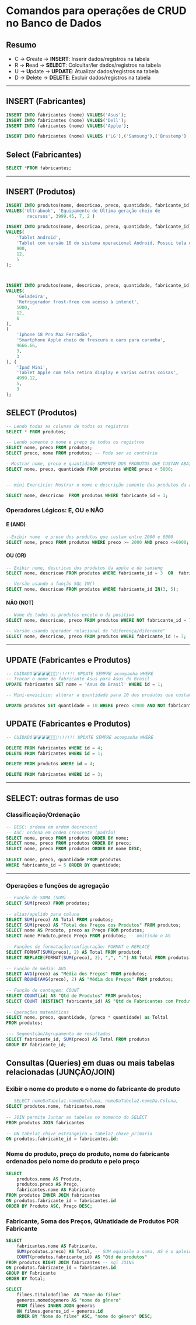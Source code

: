 # Comandos para operações de CRUD no Banco de Dados

## Resumo 

- C -> **C**reate -> **INSERT**: Inserir dados/registros na tabela
- R -> **R**ead   -> **SELECT**: Colcultar/ler dados/registros na tabela
- U -> **U**pdate -> **UPDATE**: Atualizar dados/registros na tabela
- D -> **D**elete -> **DELETE**: Excluir dados/registros na tabela 

---

## INSERT (Fabricantes)

```sql
INSERT INTO fabricantes (nome) VALUES('Asus');
INSERT INTO fabricantes (nome) VALUES('Dell');
INSERT INTO fabricantes (nome) VALUES('Apple');

INSERT INTO fabricantes (nome) VALUES ('LG'),('Samsung'),('Brastemp')
```

## Select (Fabricantes)

```sql
SELECT *FROM fabricantes;
```

---

## INSERT (Produtos)

```sql
INSERT INTO produtos(nome, descricao, preco, quantidade, fabricante_id)
VALUES('Ultrabook', 'Equipamento de Última geração cheio de 
        recursos', 3999.45, 7, 2 )

INSERT INTO produtos(nome, descricao, preco, quantidade, fabricante_id)
VALUES(
    'Tablet Android',
    'Tablet com versão 16 do sistema operacional Android, Possui tela de 10 polegadas e armazenamento de 128 GB.',
    900, 
    12, 
    5
);



INSERT INTO produtos(nome, descricao, preco, quantidade, fabricante_id)
VALUES(
    'Geladeira',
    'Refrigerador frost-free com acesso à intenet',
    5000,
    12,
    6
), 
(
    'Iphone 18 Pro Max Ferradão',
    'Smartphone Apple cheio de frescura e caro para caramba',
    9666.66,
    3,
    3
), (
    'Ipad Mini',
    'Tablet Apple com tela retina display e varias outras coisas',
    4999.12,
    5,
    3
);
```


## SELECT (Produtos)

```sql
-- Lendo todas as colunas de todos os registros 
SELECT * FROM produtos;

-- Lendo somente o nome e preço de todos os registros
SELECT nome, preco FROM produtos; 
SELECT preco, nome FROM produtos; -- Pode ser ao contrário

--Mostrar nome, preco e quantidade SOMENTE DOS PRODUTOS QUE CUSTAM ABAIXO DE 5000
SELECT nome, preco, quantidade FROM produtos WHERE preco < 5000;


-- mini Exercicío: Mostrar o nome e descrição somente dos produtos da apple

SELECT nome, descricao  FROM produtos WHERE fabricante_id = 3;
```

### Operadores Lógicos: E, OU e NÃO 

#### E (AND)

```sql
--Exibir nome  e preco dos produtos que custam entre 2000 e 6000
SELECT nome, preco FROM produtos WHERE preco >= 2000 AND preco <=6000;
```

#### OU (OR)

```sql
-- Exibir nome, descricao dos produtos da apple e da samsung
SELECT nome, descricao FROM produtos WHERE fabricante_id = 3  OR  fabricante_id = 5;

-- Versão usando a função SQL IN()
SELECT nome, descricao FROM produtos WHERE fabricante_id IN(3, 5);
```

#### NÃO (NOT)

```sql
-- Nome de todos os produtos exceto o da positivo
SELECT nome, descricao, preco FROM produtos WHERE NOT fabricante_id = 7;

-- Versão usando operador relacional de "diferença/diferente"
SELECT nome, descricao, preco FROM produtos WHERE fabricante_id != 7;
```

------

## UPDATE (Fabricantes e Produtos) 
```sql
-- CUIDADO💣💣💣💣📌📌📌!!!!!!! UPDATE SEMPRE acompanha WHERE 
-- Trocar o nome do fabricante Asus para Asus do Brasil
UPDATE fabricantes SET nome = 'Asus do Brasil' WHERE id = 1;

-- Mini-exeicício: alterar a quantidade para 10 dos produtos que custam abaixo de 2000 exceto o da Microsoft.

UPDATE produtos SET quantidade = 10 WHERE preco <2000 AND NOT fabricante_id = 8;

```

## UPDATE (Fabricantes e Produtos) 
```sql
-- CUIDADO💣💣💣💣📌📌📌!!!!!!! UPDATE SEMPRE acompanha WHERE 

DELETE FROM fabricantes WHERE id = 4;
DELETE FROM fabricantes WHERE id = 1;

DELETE FROM produtos WHERE id = 4;

DELETE FROM fabricantes WHERE id = 3;
```

--------------------------------------------------------------------------------
## SELECT: outras formas de uso
 
### Classificação/Ordenação
 
```sql
-- DESC: ordena em ordem decrescent
-- ASC: ordena em ordem crescente (padrão)
SELECT nome, preco FROM produtos ORDER BY nome;
SELECT nome, preco FROM produtos ORDER BY preco;
SELECT nome, preco FROM produtos ORDER BY nome DESC;
 
SELECT nome, preco, quantidade FROM produtos
WHERE fabricante_id = 5 ORDER BY quantidade;
```
 
---
 
### Operações e funções de agregação
 
```sql
-- Função de SOMA (SUM)
SELECT SUM(preco) FROM produtos;
 
-- alias/apelido para coluna
SELECT SUM(preco) AS Total FROM produtos;
SELECT SUM(preco) AS "Total dos Preços dos Produtos" FROM produtos;
SELECT nome AS Produto, preco as Preço FROM produtos;
SELECT nome Produto,preco Preço FROM produtos; -- omitindo o AS
 
-- Funções de formatação/configuração: FORMAT e REPLACE
SELECT FORMAT(SUM(preco), 2) AS Total FROM produtod;
SELECT REPLACE(FORMAT(SUM(preco), 2), ",", ".") AS Total FROM produtos;
 
-- Função de média: AVG
SELECT AVG(preco) as "Média dos Preços" FROM produtos;
SELECT ROUND(AVG(preco), 2) AS "Média dos Preços" FROM produtos;
 
-- Função de contagem: COUNT
SELECT COUNT(id) AS "Qtd de Produtos" FROM produtos;
SELECT COUNT (DISTINCT fabricante_id) AS "Qtd de Fabricantes com Produtos" FROM produtos
 
-- Operações matemáticas
SELECT nome, preco, quantidade, (preco * quantidade) as Toltal
FROM produtos;
 
--- Segmentção/Agrupamento de resultados
SELECT fabricante_id, SUM(preco) AS Total FROM produtos
GROUP BY fabricante_id;
```
## Consultas (Queries) em duas ou mais tabelas relacionadas (JUNÇÃO/JOIN)
 
### Exibir o nome do produto e o nome do fabricante do produto
```sql
-- SELECT nomeDaTabela1.nomeDaColuna, nomeDaTabela2.nomeDa.Coluna,
SELECT produtos.nome, fabricantes.nome
 
-- JOIN permite Juntar as tabelas no momento do SELECT
FROM produtos JOIN fabricantes
 
-- ON tabela1.chave_estrangeira = tabela2.chave_primaria
ON produtos.fabricante_id = fabricantes.id;
```
 
### Nome do produto, preço do produto, nome do fabricante ordenados pelo nome do produto e pelo preço
 
```sql
SELECT
    produtos.nome AS Produto,
    produtos.preco AS Preço,
    fabricantes.nome AS Fabricante
FROM produtos INNER JOIN fabricantes
ON produtos.fabricante_id = fabricantes.id
ORDER BY Produto ASC, Preço DESC;
```
 
### Fabricante, Soma dos Preços, QUnatidade de Produtos POR Fabricante
```sql
SELECT
    fabricantes.nome AS Fabricante,
    SUM(produtos.preco) AS Total, -- SUM equivale a soma, AS é o apleido da coluna
    COUNT(produtos.fabricante_id) AS "Qtd de produtos"
FROM produtos RIGHT JOIN fabricantes -- sql JOINS
ON produtos.fabricante_id = fabricantes.id
GROUP BY Fabricante
ORDER BY Total;

SELECT
    filmes.titulodofilme  AS "Nome do filme"
    generos.nomedogenero AS "nome do gênero"
    FROM filmes INNER JOIN generos
    ON filmes.generos_id = generos.id
    ORDER BY "Nome do filme" ASC, "nome do gênero" DESC;
```
 
